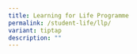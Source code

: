 ```yaml
---
title: Learning for Life Programme
permalink: /student-life/llp/
variant: tiptap
description: ""
---
```

